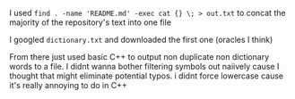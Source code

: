 I used `find . -name 'README.md' -exec cat {} \; > out.txt` to concat the majority of the repository's text into one file

I googled `dictionary.txt` and downloaded the first one (oracles I think)

From there just used basic C++ to output non duplicate non dictionary words to a file. I didnt wanna bother filtering symbols out naiively cause I thought that might eliminate potential typos. i didnt force lowercase cause it's really annoying to do in C++

